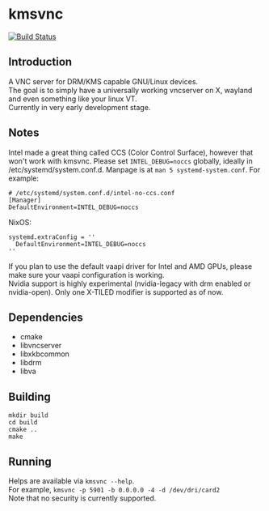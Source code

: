 # kmsvnc

[![Build Status](https://drone.jerryxiao.cc/api/badges/Jerry/kmsvnc/status.svg)](https://drone.jerryxiao.cc/Jerry/kmsvnc)

## Introduction
A VNC server for DRM/KMS capable GNU/Linux devices.  
The goal is to simply have a universally working vncserver on X, wayland and even something like your linux VT.  
Currently in very early development stage.

## Notes
Intel made a great thing called CCS (Color Control Surface), however that won't work with kmsvnc. Please set `INTEL_DEBUG=noccs` globally, ideally in /etc/systemd/system.conf.d. Manpage is at `man 5 systemd-system.conf`. For example:
```
# /etc/systemd/system.conf.d/intel-no-ccs.conf 
[Manager]
DefaultEnvironment=INTEL_DEBUG=noccs
```
NixOS:
```
systemd.extraConfig = ''
  DefaultEnvironment=INTEL_DEBUG=noccs
''
```

If you plan to use the default vaapi driver for Intel and AMD GPUs, please make sure your vaapi configuration is working.  
Nvidia support is highly experimental (nvidia-legacy with drm enabled or nvidia-open). Only one X-TILED modifier is supported as of now.

## Dependencies
 * cmake
 * libvncserver
 * libxkbcommon
 * libdrm
 * libva

## Building
```
mkdir build
cd build
cmake ..
make
```

## Running
Helps are available via `kmsvnc --help`.  
For example, `kmsvnc -p 5901 -b 0.0.0.0 -4 -d /dev/dri/card2`  
Note that no security is currently supported.
